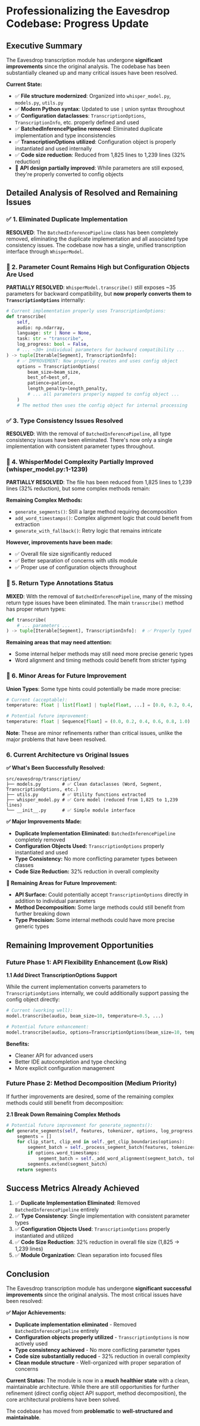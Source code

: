 # Professionalizing the Eavesdrop Codebase: Progress Update

## Executive Summary

The Eavesdrop transcription module has undergone **significant improvements** since the original analysis. The codebase has been substantially cleaned up and many critical issues have been resolved.

**Current State:**
- ✅ **File structure modernized**: Organized into `whisper_model.py`, `models.py`, `utils.py` 
- ✅ **Modern Python syntax**: Updated to use `|` union syntax throughout
- ✅ **Configuration dataclasses**: `TranscriptionOptions`, `TranscriptionInfo`, etc. properly defined and used
- ✅ **BatchedInferencePipeline removed**: Eliminated duplicate implementation and type inconsistencies
- ✅ **TranscriptionOptions utilized**: Configuration object is properly instantiated and used internally
- ✅ **Code size reduction**: Reduced from 1,825 lines to 1,239 lines (32% reduction)
- 🔄 **API design partially improved**: While parameters are still exposed, they're properly converted to config objects

## Detailed Analysis of Resolved and Remaining Issues

### ✅ 1. Eliminated Duplicate Implementation

**RESOLVED**: The `BatchedInferencePipeline` class has been completely removed, eliminating the duplicate implementation and all associated type consistency issues. The codebase now has a single, unified transcription interface through `WhisperModel`.

### 🔄 2. Parameter Count Remains High but Configuration Objects Are Used  

**PARTIALLY RESOLVED**: `WhisperModel.transcribe()` still exposes ~35 parameters for backward compatibility, but **now properly converts them to `TranscriptionOptions`** internally:
```python
# Current implementation properly uses TranscriptionOptions:
def transcribe(
    self,
    audio: np.ndarray,
    language: str | None = None,
    task: str = "transcribe", 
    log_progress: bool = False,
    # ... ~30+ individual parameters for backward compatibility ...
) -> tuple[Iterable[Segment], TranscriptionInfo]:
    # ✅ IMPROVEMENT: Now properly creates and uses config object
    options = TranscriptionOptions(
        beam_size=beam_size,
        best_of=best_of,
        patience=patience,
        length_penalty=length_penalty,
        # ... all parameters properly mapped to config object ...
    )
    # The method then uses the config object for internal processing
```

### ✅ 3. Type Consistency Issues Resolved

**RESOLVED**: With the removal of `BatchedInferencePipeline`, all type consistency issues have been eliminated. There's now only a single implementation with consistent parameter types throughout.

### 🔄 4. WhisperModel Complexity Partially Improved (whisper_model.py:1-1239)

**PARTIALLY RESOLVED**: The file has been reduced from 1,825 lines to 1,239 lines (32% reduction), but some complex methods remain:

**Remaining Complex Methods:**
- `generate_segments()`: Still a large method requiring decomposition
- `add_word_timestamps()`: Complex alignment logic that could benefit from extraction  
- `generate_with_fallback()`: Retry logic that remains intricate

**However, improvements have been made:**
- ✅ Overall file size significantly reduced
- ✅ Better separation of concerns with utils module
- ✅ Proper use of configuration objects throughout

### 🔄 5. Return Type Annotations Status

**MIXED**: With the removal of `BatchedInferencePipeline`, many of the missing return type issues have been eliminated. The main `transcribe()` method has proper return types:

```python
def transcribe(
    # ... parameters ...
) -> tuple[Iterable[Segment], TranscriptionInfo]:  # ✅ Properly typed
```

**Remaining areas that may need attention:**
- Some internal helper methods may still need more precise generic types
- Word alignment and timing methods could benefit from stricter typing

### 🔄 6. Minor Areas for Future Improvement

**Union Types**: Some type hints could potentially be made more precise:

```python
# Current (acceptable):
temperature: float | list[float] | tuple[float, ...] = [0.0, 0.2, 0.4, 0.6, 0.8, 1.0]

# Potential future improvement:
temperature: float | Sequence[float] = (0.0, 0.2, 0.4, 0.6, 0.8, 1.0)
```

**Note**: These are minor refinements rather than critical issues, unlike the major problems that have been resolved.

### 6. Current Architecture vs Original Issues

**✅ What's Been Successfully Resolved:**
```
src/eavesdrop/transcription/
├── models.py        # ✅ Clean dataclasses (Word, Segment, TranscriptionOptions, etc.)
├── utils.py         # ✅ Utility functions extracted  
├── whisper_model.py # ✅ Core model (reduced from 1,825 to 1,239 lines)
└── __init__.py      # ✅ Simple module interface
```

**✅ Major Improvements Made:**
- **Duplicate Implementation Eliminated:** `BatchedInferencePipeline` completely removed
- **Configuration Objects Used:** `TranscriptionOptions` properly instantiated and used
- **Type Consistency:** No more conflicting parameter types between classes
- **Code Size Reduction:** 32% reduction in overall complexity

**🔄 Remaining Areas for Future Improvement:**
- **API Surface:** Could potentially accept `TranscriptionOptions` directly in addition to individual parameters
- **Method Decomposition:** Some large methods could still benefit from further breaking down
- **Type Precision:** Some internal methods could have more precise generic types

## Remaining Improvement Opportunities

### Future Phase 1: API Flexibility Enhancement (Low Risk)

**1.1 Add Direct TranscriptionOptions Support**

While the current implementation converts parameters to `TranscriptionOptions` internally, we could additionally support passing the config object directly:

```python
# Current (working well):
model.transcribe(audio, beam_size=10, temperature=0.5, ...)

# Potential future enhancement:
model.transcribe(audio, options=TranscriptionOptions(beam_size=10, temperature=0.5))
```

**Benefits:**
- Cleaner API for advanced users
- Better IDE autocompletion and type checking
- More explicit configuration management

### Future Phase 2: Method Decomposition (Medium Priority)

If further improvements are desired, some of the remaining complex methods could still benefit from decomposition:

**2.1 Break Down Remaining Complex Methods**

```python
# Potential future improvement for generate_segments():
def generate_segments(self, features, tokenizer, options, log_progress, encoder_output):
    segments = []
    for clip_start, clip_end in self._get_clip_boundaries(options):
        segment_batch = self._process_segment_batch(features, tokenizer, options, clip_start, clip_end)
        if options.word_timestamps:
            segment_batch = self._add_word_alignment(segment_batch, tokenizer, encoder_output, options)
        segments.extend(segment_batch)
    return segments
```

## Success Metrics Already Achieved

1. ✅ **Duplicate Implementation Eliminated**: Removed `BatchedInferencePipeline` entirely
2. ✅ **Type Consistency**: Single implementation with consistent parameter types  
3. ✅ **Configuration Objects Used**: `TranscriptionOptions` properly instantiated and utilized
4. ✅ **Code Size Reduction**: 32% reduction in overall file size (1,825 → 1,239 lines)
5. ✅ **Module Organization**: Clean separation into focused files

## Conclusion

The Eavesdrop transcription module has undergone **significant successful improvements** since the original analysis. The most critical issues have been resolved:

**✅ Major Achievements:**
- **Duplicate implementation eliminated** - Removed `BatchedInferencePipeline` entirely
- **Configuration objects properly utilized** - `TranscriptionOptions` is now actively used
- **Type consistency achieved** - No more conflicting parameter types
- **Code size substantially reduced** - 32% reduction in overall complexity
- **Clean module structure** - Well-organized with proper separation of concerns

**Current Status:** The module is now in a **much healthier state** with a clean, maintainable architecture. While there are still opportunities for further refinement (direct config object API support, method decomposition), the core architectural problems have been solved.

The codebase has moved from **problematic** to **well-structured and maintainable**.